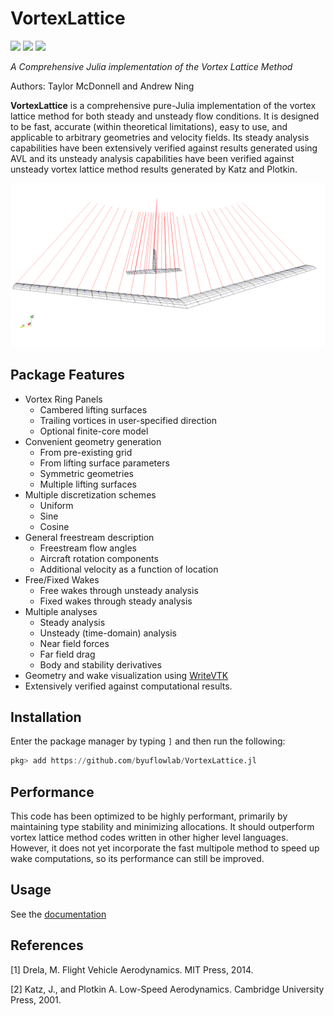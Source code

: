 # VortexLattice

[![](https://img.shields.io/badge/docs-stable-blue.svg)](https://flow.byu.edu/VortexLattice.jl/stable)
[![](https://img.shields.io/badge/docs-dev-blue.svg)](https://flow.byu.edu/VortexLattice.jl/dev)
![](https://github.com/byuflowlab/VortexLattice.jl/workflows/Run%20tests/badge.svg)

*A Comprehensive Julia implementation of the Vortex Lattice Method*

Authors: Taylor McDonnell and Andrew Ning

**VortexLattice** is a comprehensive pure-Julia implementation of the vortex lattice method for both steady and unsteady flow conditions.  It is designed to be fast, accurate (within theoretical limitations), easy to use, and applicable to arbitrary geometries and velocity fields.  Its steady analysis capabilities have been extensively verified against results generated using AVL and its unsteady analysis capabilities have been verified against unsteady vortex lattice method results generated by Katz and Plotkin.

![](showoff.png)

## Package Features
 - Vortex Ring Panels
   - Cambered lifting surfaces
   - Trailing vortices in user-specified direction
   - Optional finite-core model
 - Convenient geometry generation
   - From pre-existing grid
   - From lifting surface parameters
   - Symmetric geometries
   - Multiple lifting surfaces
 - Multiple discretization schemes
   - Uniform
   - Sine
   - Cosine
 - General freestream description
   - Freestream flow angles
   - Aircraft rotation components
   - Additional velocity as a function of location
 - Free/Fixed Wakes
   - Free wakes through unsteady analysis
   - Fixed wakes through steady analysis
 - Multiple analyses
   - Steady analysis
   - Unsteady (time-domain) analysis
   - Near field forces
   - Far field drag
   - Body and stability derivatives
 - Geometry and wake visualization using [WriteVTK](https://github.com/jipolanco/WriteVTK.jl)
 - Extensively verified against computational results.

## Installation

Enter the package manager by typing `]` and then run the following:

```julia
pkg> add https://github.com/byuflowlab/VortexLattice.jl
```

## Performance

This code has been optimized to be highly performant, primarily by maintaining type stability and minimizing allocations.  It should outperform vortex lattice method codes written in other higher level languages.  However, it does not yet incorporate the fast multipole method to speed up wake computations, so its performance can still be improved.

## Usage

See the [documentation](https://flow.byu.edu/VortexLattice.jl/dev)

## References
[1] Drela, M. Flight Vehicle Aerodynamics. MIT Press, 2014.

[2] Katz, J., and Plotkin A. Low-Speed Aerodynamics. Cambridge University Press, 2001.
